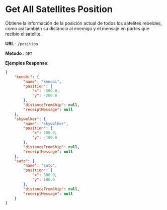 # Get All Satellites Position

Obtiene la información de la posición actual de todos los satelites rebeldes, como así también su distancia al enemigo y el mensaje en partes que recibio el satelite.

**URL** : `/position`

**Método** : `GET`

**Ejemplos Response:**
```json
{
    "kenobi": {
        "name": "kenobi",
        "position": {
            "x": -500.0,
            "y": -200.0
        },
        "distanceFromShip": null,
        "receiptMessage": null
    },
    "skywalker": {
        "name": "skywalker",
        "position": {
            "x": 100.0,
            "y": -100.0
        },
        "distanceFromShip": null,
        "receiptMessage": null
    },
    "sato": {
        "name": "sato",
        "position": {
            "x": 500.0,
            "y": 100.0
        },
        "distanceFromShip": null,
        "receiptMessage": null
    }
}
```


